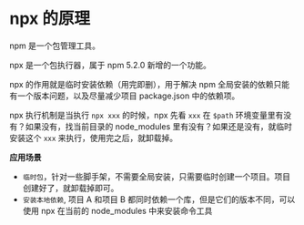 # npx 的原理

npm 是一个包管理工具。

npx 是一个包执行器，属于 npm 5.2.0 新增的一个功能。

npx 的作用就是临时安装依赖（用完即删），用于解决 npm 全局安装的依赖只能有一个版本问题，以及尽量减少项目 package.json 中的依赖项。

npx 执行机制是当执行 `npx xxx` 的时候，npx 先看 `xxx` 在 `$path` 环境变量里有没有？如果没有，找当前目录的 node_modules 里有没有？如果还是没有，就临时安装这个 `xxx` 来执行，使用完之后，就卸载掉。

**应用场景**

- `临时包`，针对一些脚手架，不需要全局安装，只需要临时创建一个项目。项目创建好了，就卸载掉即可。
- `安装本地依赖`, 项目 A 和项目 B 都同时依赖一个库，但是它们的版本不同，可以使用 npx 在当前的 node_modules 中来安装命令工具
